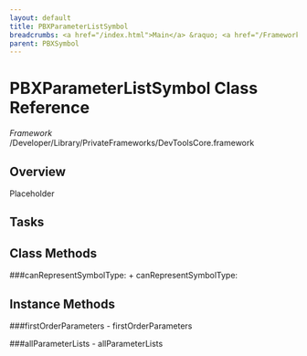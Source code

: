 ```yaml
---
layout: default
title: PBXParameterListSymbol
breadcrumbs: <a href="/index.html">Main</a> &raquo; <a href="/Frameworks.html">Framework</a> &raquo; <a href="/Frameworks/DevToolsCore.html">DevToolsCore</a> &raquo; PBXParameterListSymbol
parent: PBXSymbol 
---
```

# PBXParameterListSymbol Class Reference

*Framework* /Developer/Library/PrivateFrameworks/DevToolsCore.framework

## Overview

Placeholder

## Tasks

## Class Methods

<a name="+canRepresentSymbolType:"></a>
###canRepresentSymbolType:
    + canRepresentSymbolType:

## Instance Methods

<a name="-firstOrderParameters"></a>
###firstOrderParameters
    - firstOrderParameters

<a name="-allParameterLists"></a>
###allParameterLists
    - allParameterLists

